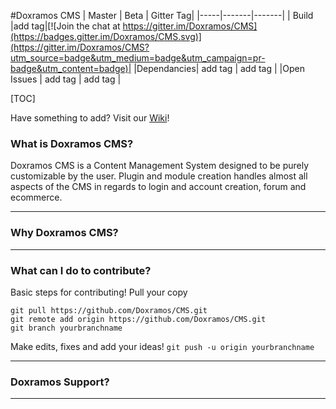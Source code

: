 #Doxramos CMS
| Master | Beta | Gitter Tag|
|-----|-------|-------|
| Build |add tag|[![Join the chat at https://gitter.im/Doxramos/CMS](https://badges.gitter.im/Doxramos/CMS.svg)](https://gitter.im/Doxramos/CMS?utm_source=badge&utm_medium=badge&utm_campaign=pr-badge&utm_content=badge)|
|Dependancies| add tag | add tag |
|Open Issues | add tag | add tag |

[TOC]

Have something to add? Visit our [Wiki](wiki)!
### What is Doxramos CMS?
Doxramos CMS is a Content Management System designed to be purely customizable by the user.
Plugin and module creation handles almost all aspects of the CMS in regards to login and account creation,
forum and ecommerce.

* * *

### Why Doxramos CMS?

* * *

### What can I do to contribute?
Basic steps for contributing!
Pull your copy
```
git pull https://github.com/Doxramos/CMS.git
git remote add origin https://github.com/Doxramos/CMS.git
git branch yourbranchname
```

Make edits, fixes and add your ideas!
`git push -u origin yourbranchname
`
* * *


### Doxramos Support?


* * *